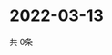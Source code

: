 # 2022-03-13
  共 0条

  <!-- BEGIN -->
  <!-- 最后更新时间Sun Mar 13 2022 16:07:28 GMT+0000 (Coordinated Universal Time) -->
  
  <!-- END -->
  
  